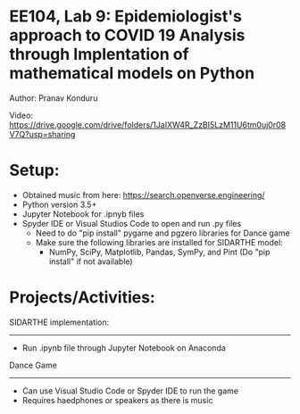 EE104, Lab 9: Epidemiologist's approach to COVID 19 Analysis through Implentation of mathematical models on Python
===================================================================================================================

Author: Pranav Konduru

Video: https://drive.google.com/drive/folders/1JaIXW4R_ZzBI5LzM11U6tm0uj0r08V7Q?usp=sharing

Setup:
=====
- Obtained music from here: https://search.openverse.engineering/
- Python version 3.5+
- Jupyter Notebook for .ipnyb files
- Spyder IDE or Visual Studios Code to open and run .py files
   - Need to do "pip install" pygame and pgzero libraries for Dance game
   - Make sure the following libraries are installed for SIDARTHE model: 
      - NumPy, SciPy, Matplotlib, Pandas, SymPy, and Pint (Do "pip install" if not available)

Projects/Activities:
====================

SIDARTHE implementation:
******************************************************************************
- Run .ipynb file through Jupyter Notebook on Anaconda


Dance Game
******************************************************************************
- Can use Visual Studio Code or Spyder IDE to run the game
- Requires haedphones or speakers as there is music


